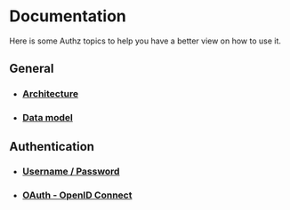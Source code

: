# Documentation

Here is some Authz topics to help you have a better view on how to use it.

## General

* ### [Architecture](./architecture/index.md)

* ### [Data model](./model/index.md)

## Authentication

* ### [Username / Password](./authentication/user.md)

* ### [OAuth - OpenID Connect](./authentication/oauth.md)
